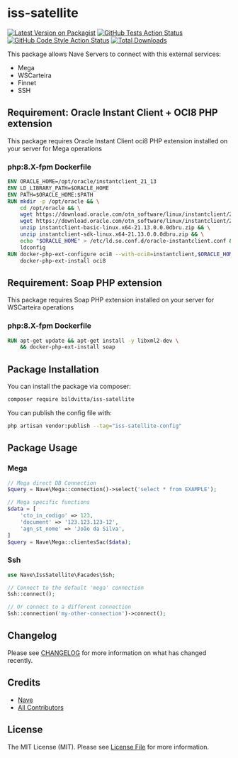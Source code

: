 # iss-satellite

[![Latest Version on Packagist](https://img.shields.io/packagist/v/bildvitta/iss-satellite.svg?style=flat-square)](https://packagist.org/packages/bildvitta/iss-satellite)
[![GitHub Tests Action Status](https://img.shields.io/github/actions/workflow/status/bildvitta/iss-satellite/run-tests.yml?branch=main&label=tests&style=flat-square)](https://github.com/bildvitta/iss-satellite/actions?query=workflow%3Arun-tests+branch%3Amain)
[![GitHub Code Style Action Status](https://img.shields.io/github/actions/workflow/status/bildvitta/iss-satellite/fix-php-code-style-issues.yml?branch=main&label=code%20style&style=flat-square)](https://github.com/bildvitta/iss-satellite/actions?query=workflow%3A"Fix+PHP+code+style+issues"+branch%3Amain)
[![Total Downloads](https://img.shields.io/packagist/dt/bildvitta/iss-satellite.svg?style=flat-square)](https://packagist.org/packages/bildvitta/iss-satellite)

This package allows Nave Servers to connect with this external services:
- Mega
- WSCarteira
- Finnet
- SSH

## Requirement: Oracle Instant Client + OCI8 PHP extension
This package requires Oracle Instant Client oci8 PHP extension installed on your server for Mega operations
### php:8.X-fpm Dockerfile
```Dockerfile
ENV ORACLE_HOME=/opt/oracle/instantclient_21_13
ENV LD_LIBRARY_PATH=$ORACLE_HOME
ENV PATH=$ORACLE_HOME:$PATH
RUN mkdir -p /opt/oracle && \
    cd /opt/oracle && \
    wget https://download.oracle.com/otn_software/linux/instantclient/2113000/instantclient-basic-linux.x64-21.13.0.0.0dbru.zip && \
    wget https://download.oracle.com/otn_software/linux/instantclient/2113000/instantclient-sdk-linux.x64-21.13.0.0.0dbru.zip && \
    unzip instantclient-basic-linux.x64-21.13.0.0.0dbru.zip && \
    unzip instantclient-sdk-linux.x64-21.13.0.0.0dbru.zip && \
    echo "$ORACLE_HOME" > /etc/ld.so.conf.d/oracle-instantclient.conf && \
    ldconfig
RUN docker-php-ext-configure oci8 --with-oci8=instantclient,$ORACLE_HOME && \
    docker-php-ext-install oci8
```

## Requirement: Soap PHP extension
This package requires Soap PHP extension installed on your server for WSCarteira operations
### php:8.X-fpm Dockerfile
```Dockerfile
RUN apt-get update && apt-get install -y libxml2-dev \
    && docker-php-ext-install soap
```

## Package Installation

You can install the package via composer:

```bash
composer require bildvitta/iss-satellite
```

You can publish the config file with:

```bash
php artisan vendor:publish --tag="iss-satellite-config"
```

## Package Usage
### Mega
```php
// Mega direct DB Connection
$query = Nave\Mega::connection()->select('select * from EXAMPLE');

// Mega specific functions
$data = [
    'cto_in_codigo' => 123,
    'document' => '123.123.123-12',
    'agn_st_nome' => 'João da Silva',
]
$query = Nave\Mega::clientesSac($data);
```

### Ssh
```php
use Nave\IssSatellite\Facades\Ssh;

// Connect to the default 'mega' connection
Ssh::connect();

// Or connect to a different connection
Ssh::connection('my-other-connection')->connect();
```

## Changelog

Please see [CHANGELOG](CHANGELOG.md) for more information on what has changed recently.

## Credits

- [Nave](https://github.com/bildvitta)
- [All Contributors](../../contributors)

## License

The MIT License (MIT). Please see [License File](LICENSE.md) for more information.
